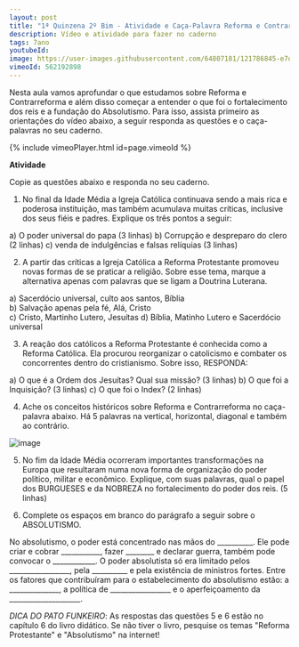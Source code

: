 ```yaml
---
layout: post
title: "1ª Quinzena 2º Bim - Atividade e Caça-Palavra Reforma e Contrarreforma"
description: Vídeo e atividade para fazer no caderno
tags: 7ano
youtubeId: 
image: https://user-images.githubusercontent.com/64807181/121786845-e7d69780-cb98-11eb-956a-2e94928c28ad.png
vimeoId: 562192898
---
```


Nesta aula vamos aprofundar o que estudamos sobre Reforma e Contrarreforma e além disso começar a entender o que foi o fortalecimento dos reis e a fundação do Absolutismo. Para isso, assista primeiro as orientações do vídeo abaixo, a seguir responda as questões e o caça-palavras no seu caderno.

{% include vimeoPlayer.html id=page.vimeoId %}

**Atividade**

Copie as questões abaixo e responda no seu caderno.

1. No final da Idade Média a Igreja Católica continuava sendo a mais rica e poderosa instituição, mas também acumulava muitas críticas, inclusive dos seus fiéis e padres. Explique os três pontos a seguir:

a) O poder universal do papa (3 linhas) 
b) Corrupção e despreparo do clero (2 linhas)
c)  venda de indulgências e falsas relíquias (3 linhas)

2. A partir das críticas a Igreja Católica a Reforma Protestante promoveu novas formas de se praticar a religião. Sobre esse tema, marque a alternativa apenas com palavras que se ligam a Doutrina Luterana.

a) Sacerdócio universal, culto aos santos, Bíblia         
b) Salvação apenas pela fé, Alá, Cristo   
c) Cristo, Martinho Lutero, Jesuítas
d) Bíblia, Matinho Lutero e Sacerdócio universal

3. A reação dos católicos a Reforma Protestante é conhecida como a Reforma Católica. Ela procurou reorganizar o catolicismo e combater os concorrentes dentro do cristianismo. Sobre isso, RESPONDA:

a) O que é a Ordem dos Jesuítas? Qual sua missão? (3 linhas)
b) O que foi a Inquisição? (3 linhas)
c) O que foi o Index? (2 linhas)

4. Ache os conceitos históricos sobre Reforma e Contrarreforma no caça-palavra abaixo. Há 5 palavras na vertical, horizontal, diagonal e também ao contrário.

![image](https://user-images.githubusercontent.com/64807181/122436407-2d1b1080-cf6f-11eb-941f-a03cc38ff944.png)

5. No fim da Idade Média ocorreram importantes transformações na Europa que resultaram numa nova forma de organização do poder político, militar e econômico. Explique, com suas palavras, qual o papel dos BURGUESES e da NOBREZA no fortalecimento do poder dos reis. (5 linhas)

6. Complete os espaços em branco do parágrafo a seguir sobre o ABSOLUTISMO.

No absolutismo, o poder está concentrado nas mãos do __________. Ele pode criar e cobrar ___________, fazer ________ e declarar guerra, também pode convocar o ____________. O poder absolutista só era limitado pelos _________________, pela __________  e pela existência de ministros fortes. Entre os fatores que contribuíram para o estabelecimento do absolutismo estão: a ______________, a política de _________________  e o aperfeiçoamento da ____________________.  

*DICA DO PATO FUNKEIRO*: As respostas das questões 5 e 6 estão no capítulo 6 do livro didático. Se não tiver o livro, pesquise os temas "Reforma Protestante" e "Absolutismo" na internet! 
 

